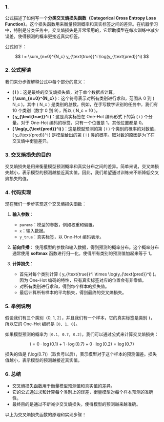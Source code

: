 


### 1. 

公式描述了如何写一个**分类交叉熵损失函数（Categorical Cross Entropy Loss Function）**。这个损失函数用来衡量预测概率和真实标签之间的差异。在机器学习中，特别是分类任务中，交叉熵损失是非常常用的，它帮助模型在每次训练中减少误差，使得预测的概率更接近真实标签。

公式如下：

$$
l = \sum_{n=0}^{N_c} y_{\text{true}}^i \log(y_{\text{pred}}^i)
$$

### 2. 公式解读

我们来分步骤解释公式中每个部分的意义：

- **\( l \)**：这是最终的交叉熵损失值，对于单个数据点计算。
- **\( \sum_{n=0}^{N_c} \)**：这个符号表示对所有类别进行求和，范围从 0 到 \( N_c \)，其中 \( N_c \) 是类别的总数。例如，在手写数字识别的任务中，我们有 10 个类别（数字 0 到 9），所以 \( N_c = 10 \)。
- **\( y_{\text{true}}^i \)**：这是真实标签在 One-Hot 编码形式下的第 \( i \) 个分量。对于 One-Hot 编码的标签，只有一个位置是 1，其他位置都是 0。
- **\( \log(y_{\text{pred}}^i) \)**：这是模型预测的第 \( i \) 个类别的概率的对数值，\( y_{\text{pred}}^i \) 是模型给出的第 \( i \) 类的概率。取对数的原因是为了在交叉熵中衡量差异。

### 3. 交叉熵损失的目的

交叉熵损失是用来衡量模型预测概率和真实分布之间的差异。简单来说，交叉熵损失越小，表示模型的预测越接近真实值。因此，我们希望通过训练来不断降低交叉熵损失的值。

### 4. 代码实现

现在我们一步步实现这个交叉熵损失函数：

1. **输入参数**：
   - `params`：模型的参数，例如权重和偏置。
   - `x`：输入数据。
   - `y_true`：真实标签，以 One-Hot 编码表示。

2. **前向传播**：
   使用模型的参数和输入数据，得到预测的概率分布。这个概率分布通常使用 **softmax** 函数进行归一化，使得所有类别的预测值加起来等于 1。

3. **计算损失**：
   - 首先对每个类别计算 \( y_{\text{true}}^i \times \log(y_{\text{pred}}^i) \)。因为 One-Hot 编码的特性，只有真实标签对应的位置会有非零值。
   - 对所有类别进行求和，得到每个样本的损失值。
   - 最后计算所有样本的平均损失，得到最终的交叉熵损失。

### 5. 举例说明

假设我们有三个类别（0, 1, 2），并且我们有一个样本，它的真实标签是类别 `1`，所以它的 One-Hot 编码是 `[0, 1, 0]`。

如果模型预测的概率为 `[0.1, 0.7, 0.2]`，我们可以通过公式来计算交叉熵损失：

$$
l = 0 \cdot \log(0.1) + 1 \cdot \log(0.7) + 0 \cdot \log(0.2) = \log(0.7)
$$

损失的值是 \(\log(0.7)\)（取负号以后），表示模型对于这个样本的预测偏差。损失值越小，表示模型的预测越接近真实值。

### 6. 总结

- 交叉熵损失函数用于衡量模型预测值和真实值的差异。
- 它的公式通过求和计算每个类别上的误差，衡量模型对每个样本预测的准确性。
- 最终目的是通过不断减少交叉熵损失，使得模型的预测越来越准确。

以上为交叉熵损失函数的原理和实现步骤！




